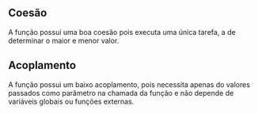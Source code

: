 ## Coesão

A função possui uma boa coesão pois executa uma única tarefa, a de determinar o maior e menor valor.

## Acoplamento

A função possui um baixo acoplamento, pois necessita apenas do valores passados como parâmetro na chamada
da função e não depende de variáveis globais ou funções externas.